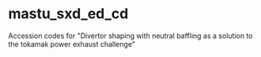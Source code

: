 # mastu_sxd_ed_cd
Accession codes for "Divertor shaping with neutral baffling as a solution to the tokamak power exhaust challenge"
